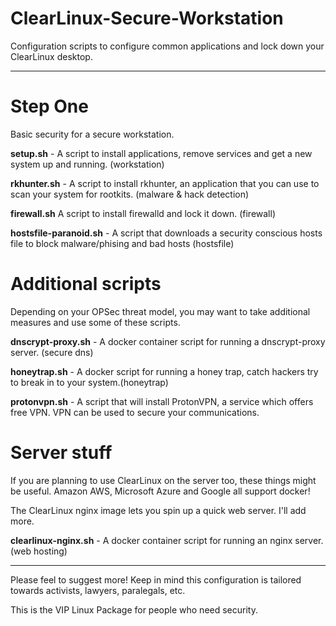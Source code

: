 # ClearLinux-Secure-Workstation
Configuration scripts to configure common applications and lock down your ClearLinux desktop.

---

# Step One

Basic security for a secure workstation.

**setup.sh** - A script to install applications, remove services and get a new system up and running. (workstation)

**rkhunter.sh** - A script to install rkhunter, an application that you can use to scan your system for rootkits. (malware & hack detection)

**firewall.sh** A script to install firewalld and lock it down. (firewall)

**hostsfile-paranoid.sh** - A script that downloads a security conscious hosts file to block malware/phising and bad hosts (hostsfile)

# Additional scripts

Depending on your OPSec threat model, you may want to take additional measures and use some of these scripts.

**dnscrypt-proxy.sh** - A docker container script for running a dnscrypt-proxy server. (secure dns)

**honeytrap.sh** - A docker script for running a honey trap, catch hackers try to break in to your system.(honeytrap)

**protonvpn.sh** - A script that will install ProtonVPN, a service which offers free VPN. VPN can be used to secure your communications.


# Server stuff

If you are planning to use ClearLinux on the server too, these things might be useful.
Amazon AWS, Microsoft Azure and Google all support docker!

The ClearLinux nginx image lets you spin up a quick web server. I'll add more.

**clearlinux-nginx.sh** - A docker container script for running  an nginx server. (web hosting)

---

Please feel to suggest more! Keep in mind this configuration is tailored towards activists, lawyers, paralegals, etc. 


This is the VIP Linux Package for people who need security.

